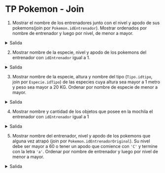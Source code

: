 # TP Pokemon - Join

1) Mostrar el nombre de los entrenadores junto con el nivel y apodo de sus pokemons(join por `Pokemon.idEntrenador`). Mostrar ordenados por nombre de entrenador y luego por nivel, de menor a mayor.

<details>
    <summary>Salida</summary>

| nombre        | nivel  | apodo    |
| :---:         | :---:  | :---:    |
| abrilchauq    | 13     | Jazmin   |
| abrilchauq    | 26     | _NULL_   |
| abrilchauq    | 47     | _NULL_   |
| ...           | ...    | ...      |

**36 filas**
</details>

2) Mostrar nombre de la especie, nivel y apodo de los pokemons del entrenador con `idEntrenador` igual a 1.

<details>
    <summary>Salida</summary>

| nombre    | nivel  | apodo    |
| :---:     | :---:  | :---:    |
| Venusaur  | 71     | _NULL_   |
| Zapdos    | 81     | Chispita |
| Parasect  | 100    | _NULL_   |
| ...       | ...    | ...      |

**6 filas**

</details>

3) Mostrar nombre de la especie, altura y nombre del tipo (`Tipo.idtipo`, join por `Especie.idTipo`) de las especies cuya altura sea mayor a 1 metro y peso sea mayor a 20 KG. Ordenar por nombre de especie de menor a mayor.

<details>
    <summary>Salida</summary>

| nombre    | altura | tipo     |
| :---:     | :---:  | :---:    |
| Aerodactyl| 1.8    | Roca     |
| Alakazam  | 1.5    | Psíquico |
| Ampharos  | 1.4    | Eléctrico|
| ...       | ...    | ...      |

**92 filas**

</details>

4) Mostrar nombre y cantidad de los objetos que posee en la mochila el entrenador con `idEntrenador` igual a 1

<details>
    <summary>Salida</summary>

| nombre    | cantidad |
| :---:     | :---:    |
| Poké Ball | 5        |
| ...       | ...      |

**1 fila**

</details>

5) Mostrar nombre del entrenador, nivel y apodo de los pokemons que alguna vez atrapó (join por `Pokemon.idEntrenadorOriginal`). Su nivel debe ser mayor a 60 o tener un apodo que comience con `'C'` y termine con la letra `'a'`. Ordenar por nombre de entrenador y luego por nivel de menor a mayor.

<details>
    <summary>Salida</summary>

| nombre     | nivel | apodo   |
| :---:      | :---: | :---:   |
| abrilchauq | 89    | _NULL_  |
| abrilchauq | 97    | _NULL_  |
| Liono02    | 88    | Xavier  |
| ...        | ...   | ...     |

**20 filas**

</details>